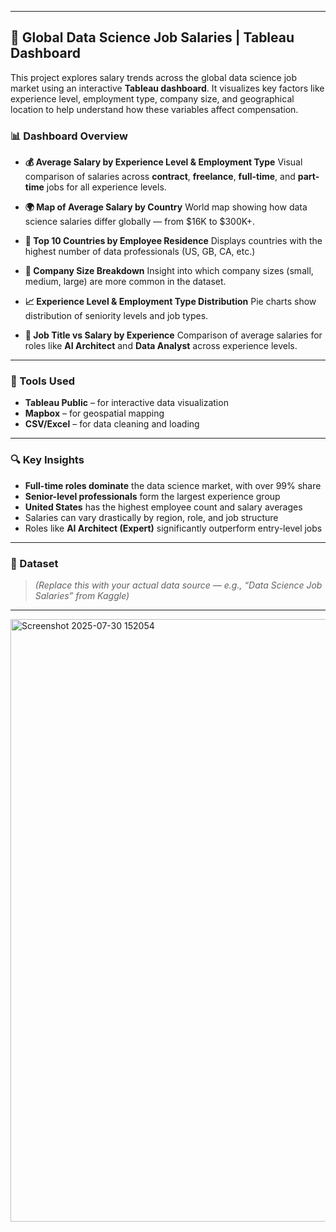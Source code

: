 
---

## 💼 Global Data Science Job Salaries | Tableau Dashboard

This project explores salary trends across the global data science job market using an interactive **Tableau dashboard**. It visualizes key factors like experience level, employment type, company size, and geographical location to help understand how these variables affect compensation.

### 📊 Dashboard Overview

* **💰 Average Salary by Experience Level & Employment Type**
  Visual comparison of salaries across **contract**, **freelance**, **full-time**, and **part-time** jobs for all experience levels.

* **🌍 Map of Average Salary by Country**
  World map showing how data science salaries differ globally — from \$16K to \$300K+.

* **📌 Top 10 Countries by Employee Residence**
  Displays countries with the highest number of data professionals (US, GB, CA, etc.)

* **🏢 Company Size Breakdown**
  Insight into which company sizes (small, medium, large) are more common in the dataset.

* **📈 Experience Level & Employment Type Distribution**
  Pie charts show distribution of seniority levels and job types.

* **🧠 Job Title vs Salary by Experience**
  Comparison of average salaries for roles like **AI Architect** and **Data Analyst** across experience levels.

---

### 📂 Tools Used

* **Tableau Public** – for interactive data visualization
* **Mapbox** – for geospatial mapping
* **CSV/Excel** – for data cleaning and loading

---

### 🔍 Key Insights

* **Full-time roles dominate** the data science market, with over 99% share
* **Senior-level professionals** form the largest experience group
* **United States** has the highest employee count and salary averages
* Salaries can vary drastically by region, role, and job structure
* Roles like **AI Architect (Expert)** significantly outperform entry-level jobs

---

### 📁 Dataset

> *(Replace this with your actual data source — e.g., “Data Science Job Salaries” from Kaggle)*

---

<img width="1897" height="964" alt="Screenshot 2025-07-30 152054" src="https://github.com/user-attachments/assets/2e83e34d-017f-454e-93a8-8daa54b51e5f" />


